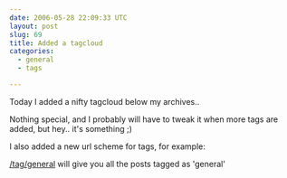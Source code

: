 ```yaml
---
date: 2006-05-28 22:09:33 UTC
layout: post
slug: 69
title: Added a tagcloud
categories:
  - general
  - tags

---
```

<p>Today I added a nifty tagcloud below my archives..</p>

<p>Nothing special, and I probably will have to tweak it when more tags are added, but hey.. it's something ;)</p>

<p>I also added a new url scheme for tags, for example:</p>

<p><a href="/tag/general">/tag/general</a> will give you all the posts tagged as 'general'</p>